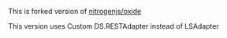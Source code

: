 This is forked version of [nitrogenjs/oxide](https://github.com/nitrogenjs/oxide)

This version uses Custom DS.RESTAdapter instead of LSAdapter
